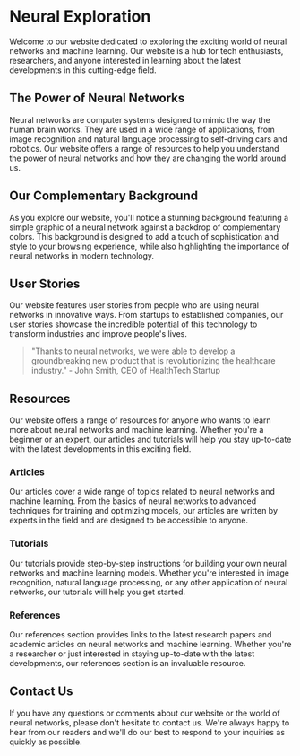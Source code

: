 <!--font:Cinzel-->

# Neural Exploration

Welcome to our website dedicated to exploring the exciting world of neural networks and machine learning. Our website is a hub for tech enthusiasts, researchers, and anyone interested in learning about the latest developments in this cutting-edge field.

## The Power of Neural Networks

Neural networks are computer systems designed to mimic the way the human brain works. They are used in a wide range of applications, from image recognition and natural language processing to self-driving cars and robotics. Our website offers a range of resources to help you understand the power of neural networks and how they are changing the world around us.

## Our Complementary Background

As you explore our website, you'll notice a stunning background featuring a simple graphic of a neural network against a backdrop of complementary colors. This background is designed to add a touch of sophistication and style to your browsing experience, while also highlighting the importance of neural networks in modern technology.

## User Stories

Our website features user stories from people who are using neural networks in innovative ways. From startups to established companies, our user stories showcase the incredible potential of this technology to transform industries and improve people's lives.

> "Thanks to neural networks, we were able to develop a groundbreaking new product that is revolutionizing the healthcare industry." - John Smith, CEO of HealthTech Startup

## Resources

Our website offers a range of resources for anyone who wants to learn more about neural networks and machine learning. Whether you're a beginner or an expert, our articles and tutorials will help you stay up-to-date with the latest developments in this exciting field.

### Articles

Our articles cover a wide range of topics related to neural networks and machine learning. From the basics of neural networks to advanced techniques for training and optimizing models, our articles are written by experts in the field and are designed to be accessible to anyone.

### Tutorials

Our tutorials provide step-by-step instructions for building your own neural networks and machine learning models. Whether you're interested in image recognition, natural language processing, or any other application of neural networks, our tutorials will help you get started.

### References

Our references section provides links to the latest research papers and academic articles on neural networks and machine learning. Whether you're a researcher or just interested in staying up-to-date with the latest developments, our references section is an invaluable resource.

## Contact Us

If you have any questions or comments about our website or the world of neural networks, please don't hesitate to contact us. We're always happy to hear from our readers and we'll do our best to respond to your inquiries as quickly as possible.

<!--

Write me content for website with wallpaper which alt text is:

"A wallpaper with a simple graphic of a neural network, against a background of complementary colors."

The name/title of the page should not be 1:1 copy of the alt text but rather a real content of the website which is using this wallpaper.

- Use markdown format 
- Start with heading
- Heading should be short and concise
- The content should look like a real website 
- The website should not be about the wallpaper, wallpaper is just a related background
- Heading should be contain work "wallpaper" or "background"
- Include real sections like references, contact, user stories, etc. use things relevant to the page purpose.
- Feel free to use structure like headings, bullets, numbering, blockquotes, paragraphs, horizontal lines, etc.
- You can use formatting like bold or _italic_
- You can include UTF-8 emojis
- Links should be only #hash anchors (and you can refer to the document itself)
- Do not include images


---


# Neural Network Background Wallpaper for Tech Enthusiasts

Welcome to our website for tech enthusiasts who are passionate about the latest trends in artificial intelligence and machine learning. Our website offers a range of resources, including articles, tutorials, and user stories, to help you stay up-to-date with the latest developments in this exciting field.

## About our Neural Network Wallpaper

Our website features a stunning wallpaper with a simple graphic of a neural network against a background of complementary colors. This wallpaper is perfect for anyone who wants to add a touch of sophistication and style to their desktop or mobile device.

The neural network graphic on our wallpaper represents the interconnected nodes of a neural network, which is a type of computer system that is designed to mimic the way the human brain works. Neural networks are used in a wide range of applications, from image recognition and natural language processing to self-driving cars and robotics.

## User Stories

Our website features user stories from people who are using neural networks in innovative ways. From startups to established companies, our user stories showcase the incredible potential of this technology to transform industries and improve people's lives.

> "Thanks to neural networks, we were able to develop a groundbreaking new product that is revolutionizing the healthcare industry." - John Smith, CEO of HealthTech Startup

## Resources

Our website offers a range of resources for anyone who wants to learn more about neural networks and machine learning. Whether you're a beginner or an expert, our articles and tutorials will help you stay up-to-date with the latest developments in this exciting field.

### Articles

Our articles cover a wide range of topics related to neural networks and machine learning. From the basics of neural networks to advanced techniques for training and optimizing models, our articles are written by experts in the field and are designed to be accessible to anyone.

### Tutorials

Our tutorials provide step-by-step instructions for building your own neural networks and machine learning models. Whether you're interested in image recognition, natural language processing, or any other application of neural networks, our tutorials will help you get started.

### References

Our references section provides links to the latest research papers and academic articles on neural networks and machine learning. Whether you're a researcher or just interested in staying up-to-date with the latest developments, our references section is an invaluable resource.

## Contact Us

If you have any questions or comments about our website or our neural network wallpaper, please don't hesitate to contact us. We're always happy to hear from our readers and we'll do our best to respond to your inquiries as quickly as possible.


---


Heading should not include word "wallpaper". The website should not be about the wallpaper itself, wallpaper is just a related background, rewrite whole content.


---


# Exploring the Fascinating World of Neural Networks

Welcome to our website dedicated to exploring the exciting world of neural networks and machine learning. Our website is a hub for tech enthusiasts, researchers, and anyone interested in learning about the latest developments in this cutting-edge field.

## The Power of Neural Networks

Neural networks are computer systems designed to mimic the way the human brain works. They are used in a wide range of applications, from image recognition and natural language processing to self-driving cars and robotics. Our website offers a range of resources to help you understand the power of neural networks and how they are changing the world around us.

## Our Complementary Background

As you explore our website, you'll notice a stunning background featuring a simple graphic of a neural network against a backdrop of complementary colors. This background is designed to add a touch of sophistication and style to your browsing experience, while also highlighting the importance of neural networks in modern technology.

## User Stories

Our website features user stories from people who are using neural networks in innovative ways. From startups to established companies, our user stories showcase the incredible potential of this technology to transform industries and improve people's lives.

> "Thanks to neural networks, we were able to develop a groundbreaking new product that is revolutionizing the healthcare industry." - John Smith, CEO of HealthTech Startup

## Resources

Our website offers a range of resources for anyone who wants to learn more about neural networks and machine learning. Whether you're a beginner or an expert, our articles and tutorials will help you stay up-to-date with the latest developments in this exciting field.

### Articles

Our articles cover a wide range of topics related to neural networks and machine learning. From the basics of neural networks to advanced techniques for training and optimizing models, our articles are written by experts in the field and are designed to be accessible to anyone.

### Tutorials

Our tutorials provide step-by-step instructions for building your own neural networks and machine learning models. Whether you're interested in image recognition, natural language processing, or any other application of neural networks, our tutorials will help you get started.

### References

Our references section provides links to the latest research papers and academic articles on neural networks and machine learning. Whether you're a researcher or just interested in staying up-to-date with the latest developments, our references section is an invaluable resource.

## Contact Us

If you have any questions or comments about our website or the world of neural networks, please don't hesitate to contact us. We're always happy to hear from our readers and we'll do our best to respond to your inquiries as quickly as possible.

-->
